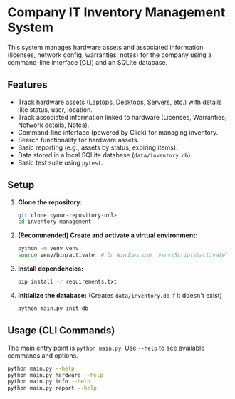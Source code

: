 # Company IT Inventory Management System

This system manages hardware assets and associated information (licenses, network config, warranties, notes) for the company using a command-line interface (CLI) and an SQLite database.

## Features

- Track hardware assets (Laptops, Desktops, Servers, etc.) with details like status, user, location.
- Track associated information linked to hardware (Licenses, Warranties, Network details, Notes).
- Command-line interface (powered by Click) for managing inventory.
- Search functionality for hardware assets.
- Basic reporting (e.g., assets by status, expiring items).
- Data stored in a local SQLite database (`data/inventory.db`).
- Basic test suite using `pytest`.

## Setup

1.  **Clone the repository:**
    ```bash
    git clone <your-repository-url>
    cd inventory-management
    ```
2.  **(Recommended) Create and activate a virtual environment:**
    ```bash
    python -m venv venv
    source venv/bin/activate  # On Windows use `venv\Scripts\activate`
    ```
3.  **Install dependencies:**
    ```bash
    pip install -r requirements.txt
    ```
4.  **Initialize the database:** (Creates `data/inventory.db` if it doesn't exist)
    ```bash
    python main.py init-db
    ```

## Usage (CLI Commands)

The main entry point is `python main.py`. Use `--help` to see available commands and options.

```bash
python main.py --help
python main.py hardware --help
python main.py info --help
python main.py report --help
```
